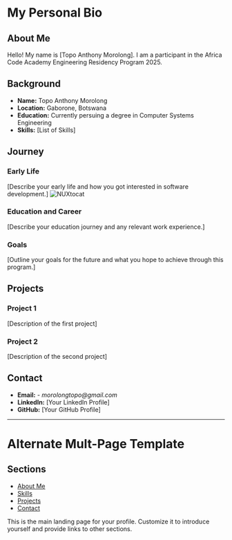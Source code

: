 # My Personal Bio

## About Me
Hello! My name is [Topo Anthony Morolong]. I am a participant in the Africa Code Academy Engineering Residency Program 2025.

## Background
- **Name:** Topo Anthony Morolong
- **Location:** Gaborone, Botswana
- **Education:** Currently persuing a degree in Computer Systems Engineering
- **Skills:** [List of Skills]

## Journey
### Early Life
[Describe your early life and how you got interested in software development.]
![NUXtocat](https://octodex.github.com/images/NUX_Octodex.gif)

### Education and Career
[Describe your education journey and any relevant work experience.]

### Goals
[Outline your goals for the future and what you hope to achieve through this program.]

## Projects
### Project 1
[Description of the first project]

### Project 2
[Description of the second project]

## Contact
- **Email:** - _morolongtopo@gmail.com_  
- **LinkedIn:** [Your LinkedIn Profile]
- **GitHub:** [Your GitHub Profile]

---

# Alternate Mult-Page Template

## Sections

- [About Me](about.md)
- [Skills](skills.md)
- [Projects](projects/index.md)
- [Contact](contact.md)

This is the main landing page for your profile. Customize it to introduce yourself and provide links to other sections.
